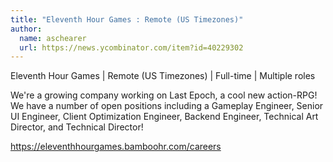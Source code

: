 ```yaml
---
title: "Eleventh Hour Games : Remote (US Timezones)"
author:
  name: aschearer
  url: https://news.ycombinator.com/item?id=40229302
---
```

Eleventh Hour Games | Remote (US Timezones) | Full-time | Multiple roles

We&#x27;re a growing company working on Last Epoch, a cool new action-RPG! We have a number of open positions including a Gameplay Engineer, Senior UI Engineer, Client Optimization Engineer, Backend Engineer, Technical Art Director, and Technical Director!

<a href="https:&#x2F;&#x2F;eleventhhourgames.bamboohr.com&#x2F;careers" rel="nofollow">https:&#x2F;&#x2F;eleventhhourgames.bamboohr.com&#x2F;careers</a>
